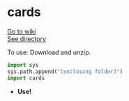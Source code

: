 # cards

[Go to wiki](https://github.com/EZLiang/cards/wiki)<br />
[See directory](docs/dir.md)

To use:
Download and unzip.
```py
import sys
sys.path.append("[enclosing folder]")
import cards
```
* **Use!**
